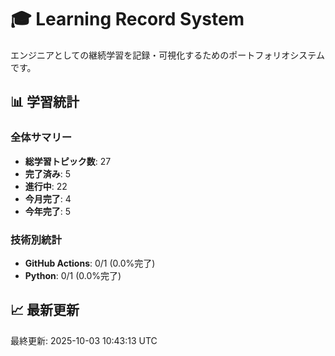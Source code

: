 # 🎓 Learning Record System

エンジニアとしての継続学習を記録・可視化するためのポートフォリオシステムです。

## 📊 学習統計

### 全体サマリー
- **総学習トピック数**: 27
- **完了済み**: 5
- **進行中**: 22
- **今月完了**: 4
- **今年完了**: 5

### 技術別統計
- **GitHub Actions**: 0/1 (0.0%完了)
- **Python**: 0/1 (0.0%完了)
## 📈 最新更新

最終更新: 2025-10-03 10:43:13 UTC